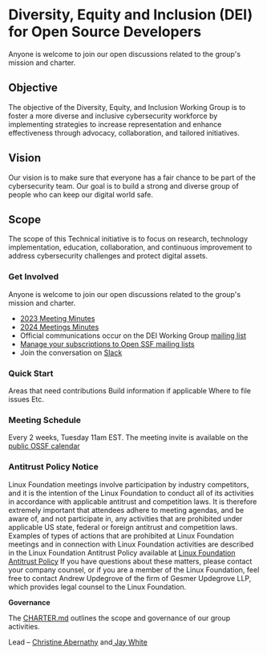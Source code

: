 
<h1>Diversity, Equity and Inclusion (DEI) for Open Source Developers</h1>

Anyone is welcome to join our open discussions related to the group's mission and charter.

<h2>Objective</h2>

The objective of the Diversity, Equity, and Inclusion Working Group is to foster a more diverse and inclusive cybersecurity workforce by implementing strategies to increase representation and enhance effectiveness through advocacy, collaboration, and tailored initiatives.

<h2>Vision</h2>

Our vision is to make sure that everyone has a fair chance to be part of the cybersecurity team. Our goal is to build a strong and diverse group of people who can keep our digital world safe.

<h2>Scope</h2>

The scope of this Technical initiative is to focus on research, technology implementation, education, collaboration, and continuous improvement to address cybersecurity challenges and protect digital assets.

<h3>Get Involved</h3>

Anyone is welcome to join our open discussions related to the group's mission and charter.



* [2023 Meeting Minutes](https://docs.google.com/document/d/1Ba_NJWWlsbTn2kVoBFpnMFMmdez9yJrHayocaxKkjaY/edit#heading=h.rmfd9b3ngn45)
* [2024 Meetings Minutes](https://docs.google.com/document/d/1zGTOJdFVIMnixT3EFQ6_bbQ0iy7f4Z4TxhX9A5VY9TM/edit#heading=h.9m0zi4b0wnne)
* Official communications occur on the DEI Working Group [mailing list](https://lists.openssf.org/g/openssf-wg-dei)
* [Manage your subscriptions to Open SSF mailing lists](https://lists.openssf.org/g/main/subgroups)
* Join the conversation on [Slack](https://app.slack.com/client/T019QHUBYQ3/C068TF7AH0U)

<h3>Quick Start</h3>

Areas that need contributions Build information if applicable Where to file issues Etc.

<h3>Meeting Schedule</h3>

Every 2 weeks, Tuesday 11am EST. The meeting invite is available on the [public OSSF calendar](https://calendar.google.com/calendar?cid=czYzdm9lZmhwNWk5cGZsdGI1cTY3bmdwZXNAZ3JvdXAuY2FsZW5kYXIuZ29vZ2xlLmNvbQ)

<h3>Antitrust Policy Notice</h3>

Linux Foundation meetings involve participation by industry competitors, and it is the intention of the Linux Foundation to conduct all of its activities in accordance with applicable antitrust and competition laws. It is therefore extremely important that attendees adhere to meeting agendas, and be aware of, and not participate in, any activities that are prohibited under applicable US state, federal or foreign antitrust and competition laws.  Examples of types of actions that are prohibited at Linux Foundation meetings and in connection with Linux Foundation activities are described in the Linux Foundation Antitrust Policy available at [Linux Foundation Antitrust Policy](http://www.linuxfoundation.org/antitrust-policy) If you have questions about these matters, please contact your company counsel, or if you are a member of the Linux Foundation, feel free to contact Andrew Updegrove of the firm of Gesmer Updegrove LLP, which provides legal counsel to the Linux Foundation.

**Governance**

The <span style="text-decoration:underline;">CHARTER.md</span> outlines the scope and governance of our group activities.

Lead – [Christine Abernathy](https://github.com/caabernathy) and[ Jay White](https://github.com/camaleon2016)
